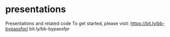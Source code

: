 presentations
=============

Presentations and related code
To get started, please visit: https://bit.ly/bb-bypassfpr/
bit.ly/bb-bypassfpr
